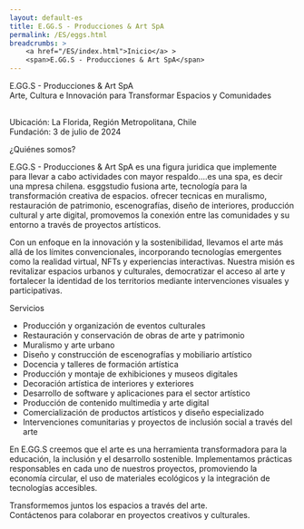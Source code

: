 ```yaml
---
layout: default-es
title: E.GG.S - Producciones & Art SpA
permalink: /ES/eggs.html
breadcrumbs: >
    <a href="/ES/index.html">Inicio</a> >
    <span>E.GG.S - Producciones & Art SpA</span>
---
```


<!-- Título principal -->
<div class="titulo">E.GG.S - Producciones & Art SpA</div>
<div class="subtitulo">Arte, Cultura e Innovación para Transformar Espacios y Comunidades</div>

<!-- Información de Contacto -->
<p class="parrafo" style="margin-top:6%;">
  Ubicación: La Florida, Región Metropolitana, Chile<br>
  Fundación: 3 de julio de 2024<br>
</p>

<!-- Sección: ¿Quiénes somos? -->
<div class="titulo">¿Quiénes somos?</div>
<p class="parrafo">
  E.GG.S - Producciones & Art SpA es una figura juridica que implemente para llevar a cabo actividades con mayor respaldo....es una spa, es decir una mpresa chilena. esggstudio fusiona arte, tecnología para la transformación creativa de espacios. ofrecer tecnicas en muralismo, restauración de patrimonio, escenografías, diseño de interiores, producción cultural y arte digital, promovemos la conexión entre las comunidades y su entorno a través de proyectos artísticos.
</p>
<p class="parrafo">
  Con un enfoque en la innovación y la sostenibilidad, llevamos el arte más allá de los límites convencionales, incorporando tecnologías emergentes como la realidad virtual, NFTs y experiencias interactivas. Nuestra misión es revitalizar espacios urbanos y culturales, democratizar el acceso al arte y fortalecer la identidad de los territorios mediante intervenciones visuales y participativas.
</p>

<!-- Sección: Nuestros servicios -->
<div class="titulo">Servicios</div>
<ul class="parrafo">
  <li>Producción y organización de eventos culturales</li>
  <li>Restauración y conservación de obras de arte y patrimonio</li>
  <li>Muralismo y arte urbano</li>
  <li>Diseño y construcción de escenografías y mobiliario artístico</li>
  <li>Docencia y talleres de formación artística</li>
  <li>Producción y montaje de exhibiciones y museos digitales</li>
  <li>Decoración artística de interiores y exteriores</li>
  <li>Desarrollo de software y aplicaciones para el sector artístico</li>
  <li>Producción de contenido multimedia y arte digital </li>
  <li>Comercialización de productos artísticos y diseño especializado</li>
  <li>Intervenciones comunitarias y proyectos de inclusión social a través del arte</li>
</ul>

<p class="parrafo">
  En E.GG.S creemos que el arte es una herramienta transformadora para la educación, la inclusión y el desarrollo sostenible. Implementamos prácticas responsables en cada uno de nuestros proyectos, promoviendo la economía circular, el uso de materiales ecológicos y la integración de tecnologías accesibles.
</p>

<!-- Llamado a la acción -->
<p class="parrafo">
  Transformemos juntos los espacios a través del arte.<br>
  Contáctenos para colaborar en proyectos creativos y culturales.
</p>
